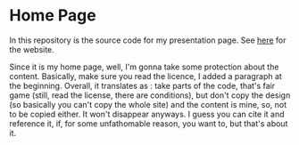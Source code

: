 # Home Page

In this repository is the source code for my presentation page. See [here](https://vogu66.github.io/) for the website.

Since it is my home page, well, I'm gonna take some protection about the content. Basically, make sure you read the licence, I added a paragraph at the beginning. Overall, it translates as : take parts of the code, that's fair game (still, read the license, there are conditions), but don't copy the design (so basically you can't copy the whole site) and the content is mine, so, not to be copied either. It won't disappear anyways. I guess you can cite it and reference it, if, for some unfathomable reason, you want to, but that's about it.
